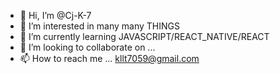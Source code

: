 - 👋 Hi, I’m @Cj-K-7
- 👀 I’m interested in many many THINGS
- 🌱 I’m currently learning JAVASCRIPT/REACT_NATIVE/REACT
- 💞️ I’m looking to collaborate on ...
- 📫 How to reach me ... kllt7059@gmail.com

<!---
Cj-K-7/Cj-K-7 is a ✨ special ✨ repository because its `README.md` (this file) appears on your GitHub profile.
You can click the Preview link to take a look at your changes.
--->
